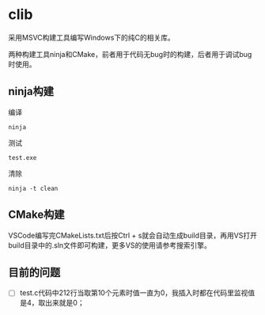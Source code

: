 # clib

采用MSVC构建工具编写Windows下的纯C的相关库。

两种构建工具ninja和CMake，前者用于代码无bug时的构建，后者用于调试bug时使用。

## ninja构建

编译
```
ninja
```

测试
```
test.exe
```

清除
```
ninja -t clean
```

## CMake构建

VSCode编写完CMakeLists.txt后按Ctrl + s就会自动生成build目录，再用VS打开build目录中的.sln文件即可构建，更多VS的使用请参考搜索引擎。

## 目前的问题

- [ ] test.c代码中212行当取第10个元素时值一直为0，我插入时都在代码里监视值是4，取出来就是0；
